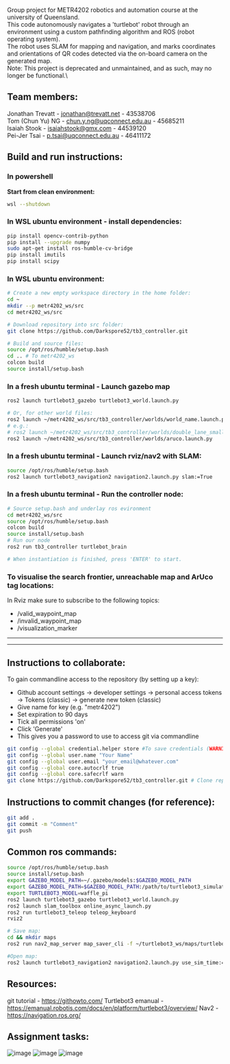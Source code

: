 Group project for METR4202 robotics and automation course at the university of Queensland.\
This code autonomously navigates a 'turtlebot' robot through an environment using a custom pathfinding algorithm and ROS (robot operating system).\
The robot uses SLAM for mapping and navigation, and marks coordinates and orientations of QR codes detected via the on-board camera on the generated map.\
Note: This project is deprecated and unmaintained, and as such, may no longer be functional.\

Team members:
--------------
Jonathan Trevatt - jonathan@trevatt.net - 43538706\
Tom (Chun Yu) NG - chun.y.ng@uqconnect.edu.au - 45685211\
Isaiah Stook - isaiahstook@gmx.com - 44539120\
Pei-Jer Tsai - p.tsai@uqconnect.edu.au - 46411172

## Build and run instructions:
### In powershell
**Start from clean environment:**
```bash
wsl --shutdown
```

### In WSL ubuntu environment - install dependencies:
```bash
pip install opencv-contrib-python
pip install --upgrade numpy
sudo apt-get install ros-humble-cv-bridge
pip install imutils
pip install scipy
```



### In WSL ubuntu environment:
```bash
# Create a new empty workspace directory in the home folder:
cd ~
mkdir --p metr4202_ws/src
cd metr4202_ws/src

# Download repository into src folder:
git clone https://github.com/Darkspore52/tb3_controller.git

# Build and source files:
source /opt/ros/humble/setup.bash
cd .. # To metr4202_ws
colcon build
source install/setup.bash
```

### In a fresh ubuntu terminal - Launch gazebo map
```bash
ros2 launch turtlebot3_gazebo turtlebot3_world.launch.py
```
```bash
# Or, for other world files:
ros2 launch ~/metr4202_ws/src/tb3_controller/worlds/world_name.launch.py
# e.g.:
# ros2 launch ~/metr4202_ws/src/tb3_controller/worlds/double_lane_small.launch.py
ros2 launch ~/metr4202_ws/src/tb3_controller/worlds/aruco.launch.py
```

### In a fresh ubuntu terminal - Launch rviz/nav2 with SLAM:
```bash
source /opt/ros/humble/setup.bash
ros2 launch turtlebot3_navigation2 navigation2.launch.py slam:=True
```

### In a fresh ubuntu terminal - Run the controller node:
```bash
# Source setup.bash and underlay ros evironment
cd metr4202_ws/src
source /opt/ros/humble/setup.bash
colcon build
source install/setup.bash
# Run our node
ros2 run tb3_controller turtlebot_brain

# When instantiation is finished, press 'ENTER' to start.
```

### To visualise the search frontier, unreachable map and ArUco tag locations:
In Rviz make sure to subscribe to the following topics:
- /valid_waypoint_map
- /invalid_waypoint_map
- /visualization_marker 
------------------
------------------

Instructions to collaborate:
------------------
To gain commandline access to the repository (by setting up a key):
* Github account settings -> developer settings -> personal access tokens -> Tokens (classic) -> generate new token (classic)
* Give name for key (e.g. "metr4202")
* Set expiration to 90 days
* Tick all permissions 'on'
* Click 'Generate'
* This gives you a password to use to access git via commandline

```bash
git config --global credential.helper store #To save credentials (WARNING - in plain text!) 
git config --global user.name "Your Name"
git config --global user.email "your_email@whatever.com"
git config --global core.autocrlf true
git config --global core.safecrlf warn
git clone https://github.com/Darkspore52/tb3_controller.git # Clone repository
```

Instructions to commit changes (for reference):
----------------------
```bash
git add .
git commit -m "Comment"
git push
```

Common ros commands:
--------------
```bash
source /opt/ros/humble/setup.bash
source install/setup.bash
export GAZEBO_MODEL_PATH=~/.gazebo/models:$GAZEBO_MODEL_PATH
export GAZEBO_MODEL_PATH=$GAZEBO_MODEL_PATH:/path/to/turtlebot3_simulations/turtlebot3_gazebo/models
export TURTLEBOT3_MODEL=waffle_pi
ros2 launch turtlebot3_gazebo turtlebot3_world.launch.py
ros2 launch slam_toolbox online_async_launch.py
ros2 run turtlebot3_teleop teleop_keyboard
rviz2

# Save map:
cd && mkdir maps
ros2 run nav2_map_server map_saver_cli -f ~/turtlebot3_ws/maps/turtlebot3_world_map

#Open map:
ros2 launch turtlebot3_navigation2 navigation2.launch.py use_sim_time:=True map:=$HOME/turtlebot3_ws/maps/turtlebot3_world_map.yaml
```

Resources:
--------------------
git tutorial - https://githowto.com/
Turtlebot3 emanual - https://emanual.robotis.com/docs/en/platform/turtlebot3/overview/
Nav2 - https://navigation.ros.org/

Assignment tasks:
------------------
![image](https://github.com/Darkspore52/METR4202/assets/53199626/2ed54762-153d-4e1a-82b4-4402c19c313a)
![image](https://github.com/Darkspore52/METR4202/assets/53199626/f72eb190-d610-42e2-a826-6b94fcd896db)
![image](https://github.com/Darkspore52/METR4202/assets/53199626/133a43dd-382d-42e8-8028-866ece37b6ac)


